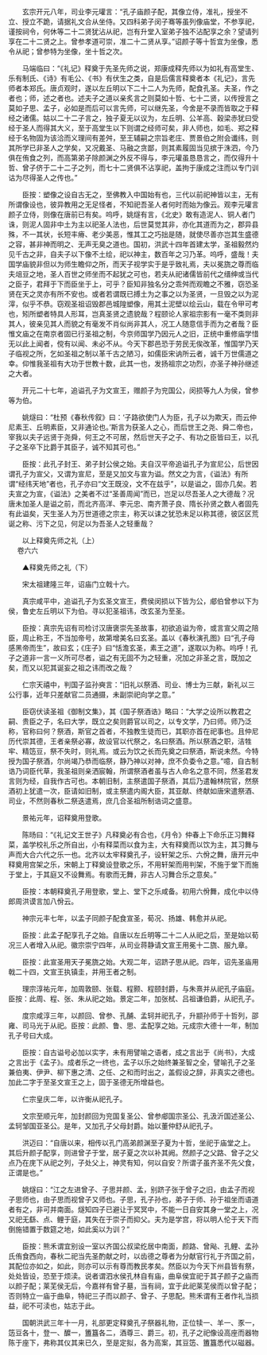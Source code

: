 <!-- { "loadSidebar": true } -->
　　玄宗开元八年，司业李元瓘言：“孔子庙颜子配，其像立侍，准礼，授坐不立、授立不跪，请据礼文合从坐侍。又四科弟子闵子骞等虽列像庙堂，不参享祀，谨按祠令，何休等二十二贤犹沾从祀，岂有升堂入室弟子独不沾配享之余？望请列享在二十二贤之上。曾参孝道可崇，准二十二贤从享。”诏颜子等十哲宜为坐像，悉令从祀；曾参特为坐像，坐十哲之次。

　　马端临曰：“《礼记》释奠于先圣先师之说，郑康成释先师以为如礼有高堂生、乐有制氏、《诗》有毛公、《书》有伏生之类，自是后儒言释奠者本《礼记》，言先师者本郑氏。唐贞观时，遂以左丘明以下二十二人为先师，配食孔圣。夫圣，作之者也；师，述之者也。述夫子之道以亲炙言之则莫如十哲、七十二贤，以传授言之莫如子思、孟子，必如是而后可以言先师，可以继先圣，今舍是不录而皆取之于释经之诸儒。姑以二十二子言之，独子夏无以议为，左丘明、公羊高、穀梁赤犹曰受经于圣人而得其大义，至于高堂生以下则谓之经师可矣，非人师也，如毛、郑之释经于名物固为该洽而义理间有差舛，至王辅嗣之宗旨老庄、贾景伯之附会谶纬，则其所学已非圣人之学矣，又况戴圣、马融之贪鄙，则其素履固当见摈于洙泗，今乃俱在侑食之列，而高第弟子除颜渊之外反不得与，李元瓘虽恳恳言之，而仅得升十哲、曾子侪于二十二子之列，而七十二贤俱不沾享祀，盖拘于康成之注而以专门训诂为尽得圣人之传也。”

　　臣按：塑像之设自古无之，至佛教入中国始有也，三代以前祀神皆以主，无有所谓像设也，彼异教用之无足怪者，不知祀吾圣人者何时而始为像云。观李元瓘言颜子立侍，则像在唐前已有矣。呜呼，姚燧有言，《北史》敢有造泥人、铜人者门诛，则泥人固非中土为主以祀圣人法也，后世莫觉其非，亦化其道而为之，郡异县殊，不一其状，长短丰瘠、老少美恶，惟其工之巧拙是随，就使尽善亦岂其生盛德之容，甚非神而明之、无声无臭之道也。国初，洪武十四年首建太学，圣祖毅然灼见千古之非，自夫子以下像不土绘，祀以神主，数百年之习乃革。呜呼，盛哉！夫国学庙貌非但以为师生瞻仰之所，而天子视学实于是乎致礼焉，夫以冕旒之尊而临夫俎豆之地，圣人百世之师坐而不起犹之可也，若夫从祀诸儒皆前代之缙绅或当代之臣子，君拜于下而臣坐于上，可乎？臣知非独名分之乖舛而观瞻之不雅，窃恐圣贤在天之灵亦有所不安也。或者若谓既已搏土为之事之以为圣贤，一旦毁之以为泥滓，似乎不恭。窃观圣祖诏毁郡邑城隍塑像，用其土泥壁以绘云山，载在令甲可考也，矧所塑者特具人形耳，岂真圣贤之遗貌哉？程颐论人家祖宗影有一毫不类则非其人，彼亲见其人而貌之有毫发不肖似尚非其人，况工人随意信手而为之者哉？臣惟文庙之在南京者固已行圣祖之制，今京师国学乃因元人之旧，正统中重修庙学惜无以此上闻者，傥有以闻、未必不从。今天下郡邑恐于劳民无俟改革，惟国学乃天子临视之所，乞如圣祖之制以革千古之陋习，如儒臣宋讷所云者，诚千万世儒道之幸。仰惟我圣祖有大功于世教十数，此其一也，发扬祖宗之功烈，亦圣子神孙继述之大者。

　　开元二十七年，追谥孔子为文宣王，赠颜子为兖国公，闵损等九人为侯，曾参等为伯。

　　姚燧曰：“杜预《春秋传叙》曰：‘子路欲使门人为臣，孔子以为欺天，而云仲尼素王、丘明素臣，又非通论也。’斯言为获圣人之心，而后世王之尧、舜二帝也，宰我以夫子远贤于尧舜，何王之不可居，然后世天子之子、有功之臣皆曰王，以孔子之圣卒下比爵于其臣子，诚不知其可也。”

　　臣按：此孔子封王、弟子封公侯之始。夫自汉平帝追谥孔子为宣尼公，后世因谓孔子为宣父，又谓为宣尼，至是又加文与宣为谥。然文之为言，《谥法》有所谓“经纬天地”者也，孔子亦曰“文王既没，文不在兹乎”，以是谥之，固亦几矣。若夫宣之为宣，《谥法》之美者不过“圣善周闻”而已，岂足以尽吾圣人之大德哉？况唐未加圣人是谥之前，而北齐高洋、李元忠、南齐萧子良、隋长孙贤之数人者固先有此谥矣，天生圣人为万世道德之宗主，称天以诔之犹恐未足以称其德，彼区区荒诞之称、污下之见，何足以为吾圣人之轻重哉？

　　以上释奠先师之礼（上）  
　 
卷六六

　　▲释奠先师之礼（下）

　　宋太祖建隆三年，诏庙门立戟十六。

　　真宗咸平中，追谥孔子为玄圣文宣王，费侯闵损以下皆为公，郕伯曾参以下为侯，鲁史左丘明以下为伯。寻以犯圣祖讳，改玄圣为至圣。

　　臣按：真宗先诏有司检讨汉唐褒崇先圣故事，初欲追谥为帝，或言宣父周之陪臣，周止称王，不当加帝号，故第增美名曰玄圣。盖以《春秋演孔图》曰“孔子母感黑帝而生”，故曰玄；《庄子》曰“恬澹玄圣，素王之道”，遂取以为称。呜呼！孔子之道非一言一义所可尽者，谥之有无固不为之轻重，况加之非圣之言，既加之矣，而又以犯其诞妄之祖之讳而改之哉？

　　仁宗天禧中，判国子监孙奭言：“旧礼以祭酒、司业、博士为三献，新礼以三公行事，近年只差献官二员通摄，未副崇祀向学之意。”

　　臣窃伏读圣祖《御制文集》，其《国子祭酒诰》略曰：“大学之设所以教君之嗣、贵臣之子，名曰大学，既立之矣则爵官以司之，以专文学，乃曰师。师乃泛称，官称曰何？祭酒，斯官之首者，不独教生徒而已，其职亦首在祀事也。且仲尼历代崇其德，王者亲祭必寡，故设官以代祭之，名曰祭酒。所以祭酒之职，洁牲牢、精笾豆，祭不失时，则礼焉。或云为饮之长而先奠之曰祭酒，斯说未然。今特授为国子祭酒，尔尚竭乃恭而临祭，静乃神以对神，庶不负委令之意。”噫，自古制诰乃词臣代草，我圣祖则亲洒宸翰，所谓祭酒者虽与古人命名之意不同，然圣君发言则为经，自我作古可也。本朝旧制，主祭遣国子祭酒，其后乃遣翰林院官，然祭酒初上犹遣一次，臣请如旧制，或主祭遣内阁大臣，其亚献、终献如唐宋遣祭酒、司业，不然则春秋二祭迭遣焉，庶几合圣祖所制诰词之盛意。

　　景祐元年，诏释奠用登歌。

　　陈旸曰：“《礼记文王世子》凡释奠必有合也，《月令》仲春上下命乐正习舞释菜，盖学校礼乐之所自出，小有释菜而以食为主，大有释奠而以饮为主，其习舞与声而大合六代之乐一也。北齐以太牢释奠孔子，设轩架之乐、六佾之舞，唐开元中释奠用宫架之乐，宋朝上丁释奠设登歌之乐，不用轩架而用判架，不施于堂下而施于堂上，于其庭又不设舞焉。有歌而无舞，非古人习舞合乐之意矣。”

　　臣按：本朝释奠孔子用登歌，堂上、堂下之乐咸备。初用六佾舞，成化中以侍郎周洪谟言加八佾云。

　　神宗元丰七年，以孟子同颜子配食宣圣，荀况、扬雄、韩愈并从祀。

　　臣按：此孟子配享孔子之始。自唐以左丘明等二十二人从祀之后，至是始以荀况三人者增入从祀。徽宗崇宁四年，从司业蒋静请文宣王用冕十二旒、服九章。

　　臣按：此宣圣用天子冕旒之始。大观二年，诏跻子思从祀。四年，诏先圣庙用戟二十四，文宣王执镇圭，并用王者之制。

　　理宗淳祐元年，加周敦颐、张载、程颢、程颐封爵，与朱熹并从祀孔子庙庭。臣按：此周、程、张、朱从祀之始。景定二年，加张栻、吕祖谦伯爵，从祀孔子。

　　度宗咸淳三年，以颜回、曾参、孔酺、孟轲并祀孔子，升颛孙师于十哲列，邵雍、司马光于从祀。臣按：此颜、鲁、思、孟配享之始。元成宗大德十一年，制加孔子号曰大成。

　　臣按：自古谥号必加以实字，未有用譬喻之语者，成之言出于《尚书》，大成之言出于《孟子》。成者乐之一终也，孟子以乐之始终兼圣智之全，譬喻孔子之圣兼伯夷、伊尹、柳下惠之清、之任、之和而时出之，盖假设之辞，非真实之德也。加此二字于至圣文宣王之上，固于圣德无所增益也。

　　仁宗皇庆二年，以许衡从祀孔子。

　　文宗至顺元年，加封颜回为兖国复圣公、曾参郕国宗圣公、孔汲沂国述圣公、孟轲邹国亚圣公。是年，又加孔子父母封爵。始以董仲舒从祀孔子。

　　洪迈曰：“自唐以来，相传以孔门高弟颜渊至子夏为十哲，坐祀于庙堂之上。其后升颜子配享，则进曾子于堂，居子夏之次以补其阙。然颜子之父路、曾子之父点乃在庑下从祀之列，子处父上，神灵有知，何以自安？所谓子虽齐圣不先父食，正谓是也。”

　　姚燧曰：“江之左进曾子、子思并颜、孟，别跻子张于曾子之旧，由孟子而视子思师也，由子思而视曾子又师也。子思，孔子孙也，弟子于师、孙于祖坐而语道者有之，非可并南面。燧知四子已避让于冥冥中，不能一日自安其身一堂之上，况又祀无繇、点、鲤于庭，其失在于崇子而抑父。夫为是学宫，将以明人伦于天下而倒施错置于数筵之地，如此奚以为训？”

　　臣按：熊禾谓宜别设一室以齐国公叔梁纥居中南面，颜路、曾飐、孔鲤、孟孙氏侑食西向，春秋二祀当先圣酌献之时，以齿德之尊者为分献官行礼于齐国之前，其配位亦如之，如此，则亦可以示有尊而教民孝矣。然臣以为今天下州县皆有祭，处处皆设，恐至于烦渎。说者谓泗水侯孔林自有庙，曲阜侯宜祀于其子颜子之庙而以颜子配；莱芜侯无后，今嘉祥有曾子墓，当有祠，宜于此祀莱芜侯而以曾子配；否则特立一庙于曲阜，特祀三子而以颜子、曾子、子思配。熊禾谓有王者作礼当损益，祀不可渎也，姑志于此。

　　国朝洪武三年十一月，礼部更定释奠孔子祭器礼物，正位犊一、羊一、豕一，笾豆各十，登一、醾一，簠簋各二，酒尊三、爵三。初，孔子之祀像设高座而器物陈于座下，弗称其仪其来已久，至是定拟，各为高案，其豆笾、簠簋悉代以磁器。

